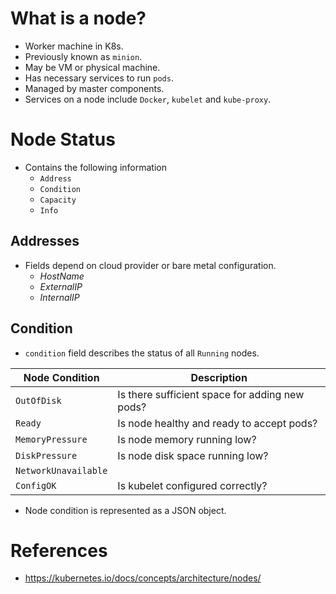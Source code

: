 # What is a node?
* Worker machine in K8s.
* Previously known as `minion`.
* May be VM or physical machine.
* Has necessary services to run `pods`.
* Managed by master components.
* Services on a node include `Docker`, `kubelet` and `kube-proxy`.
# Node Status
* Contains the following information
	* `Address`
	* `Condition`
	* `Capacity`
	* `Info`
## Addresses
* Fields depend on cloud provider or bare metal configuration.
	* _HostName_
	* _ExternalIP_
	* _InternalIP_
## Condition
* `condition` field describes the status of all `Running` nodes.

Node Condition|Description
--------------|-----------
`OutOfDisk`|Is there sufficient space for adding new pods?
`Ready`|Is node healthy and ready to accept pods?
`MemoryPressure`|Is node memory running low?
`DiskPressure`|Is node disk space running low?
`NetworkUnavailable`|
`ConfigOK`|Is kubelet configured correctly?

* Node condition is represented as a JSON object.
# References
* https://kubernetes.io/docs/concepts/architecture/nodes/
